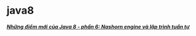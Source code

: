 # java8
##### [Những điểm mới của Java 8 - phần 6: Nashorn engine và lập trình tuần tự](http://smartjob.vn/nhung-diem-moi-cua-java-8-phan-6-nashorn-engine-va-lap-trinh-tuan-tu/)
